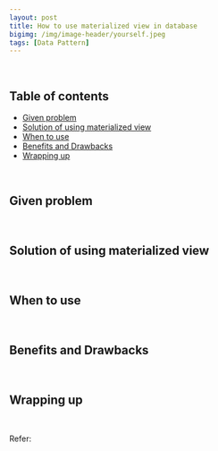 ```yaml
---
layout: post
title: How to use materialized view in database
bigimg: /img/image-header/yourself.jpeg
tags: [Data Pattern]
---
```





<br>

## Table of contents
- [Given problem](#given-problem)
- [Solution of using materialized view](#solution-of-using-materialized-view)
- [When to use](#when-to-use)
- [Benefits and Drawbacks](#benefits-and-drawbacks)
- [Wrapping up](#wrapping-up)


<br>

## Given problem






<br>

## Solution of using materialized view






<br>

## When to use





<br>

## Benefits and Drawbacks





<br>

## Wrapping up




<br>

Refer:

[]()

[]()

[]()

[]()